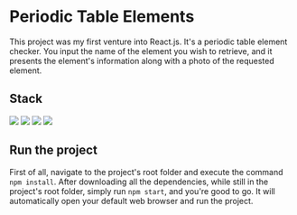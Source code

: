 # Periodic Table Elements

This project was my first venture into React.js. It's a periodic table element checker. You input the name of the element you wish to retrieve, and it presents the element's information along with a photo of the requested element.

## Stack

<img src="https://img.shields.io/badge/HTML5-E34F26?style=for-the-badge&logo=html5&logoColor=white"/> <img src="https://img.shields.io/badge/CSS3-1572B6?style=for-the-badge&logo=css3&logoColor=white"/> <img src="https://img.shields.io/badge/JavaScript-F7DF1E?style=for-the-badge&logo=javascript&logoColor=black"/> <img src="https://img.shields.io/badge/React-20232A?style=for-the-badge&logo=react&logoColor=61DAFB"/>

## Run the project

First of all, navigate to the project's root folder and execute the command `npm install`. After downloading all the dependencies, while still in the project's root folder, simply run `npm start`, and you're good to go. It will automatically open your default web browser and run the project.